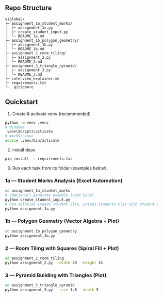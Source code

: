 ## Repo Structure

```
viglobal/
├─ assignment_1a_student_marks/
│  ├─ assignment_1a.py
│  ├─ create_student_input.py
│  └─ README_1a.md
├─ assignment_1b_polygon_geometry/
│  ├─ assignment_1b.py
│  └─ README_1b.md
├─ assignment_2_room_tiling/
│  ├─ assignment_2.py
│  └─ README_2.md
├─ assignment_3_triangle_pyramid/
│  ├─ assignment_3.py
│  └─ README_3.md
├─ interview_explainer.md
├─ requirements.txt
└─ .gitignore
```

## Quickstart

1) Create & activate venv (recommended)
```bash
python -m venv .venv
# Windows
.venv\Scripts\activate
# macOS/Linux
source .venv/bin/activate
```

2) Install deps
```bash
pip install -r requirements.txt
```

3) Run each task from its folder (examples below).

### 1a — Student Marks Analysis (Excel Automation)
```bash
cd assignment_1a_student_marks
# (Optional) generate example input Excel
python create_student_input.py
# Run solution (reads student.xlsx, writes students.xlsx with student and results sheets + Excel bar chart)
python assignment_1a.py
```

### 1b — Polygon Geometry (Vector Algebra + Plot)
```bash
cd assignment_1b_polygon_geometry
python assignment_1b.py
```

### 2 — Room Tiling with Squares (Spiral Fill + Plot)
```bash
cd assignment_2_room_tiling
python assignment_2.py --width 20 --height 16
```

### 3 — Pyramid Building with Triangles (Plot)
```bash
cd assignment_3_triangle_pyramid
python assignment_3.py --size 1.0 --depth 5
```
